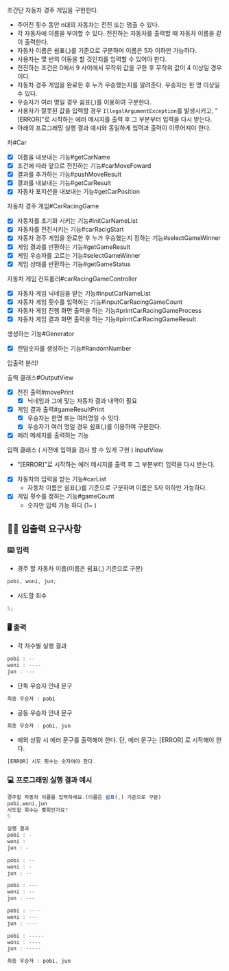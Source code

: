 초간단 자동차 경주 게임을 구현한다.

- 주어진 횟수 동안 n대의 자동차는 전진 또는 멈출 수 있다.
- 각 자동차에 이름을 부여할 수 있다. 전진하는 자동차를 출력할 때 자동차 이름을 같이 출력한다.
- 자동차 이름은 쉼표(,)를 기준으로 구분하며 이름은 5자 이하만 가능하다.
- 사용자는 몇 번의 이동을 할 것인지를 입력할 수 있어야 한다.
- 전진하는 조건은 0에서 9 사이에서 무작위 값을 구한 후 무작위 값이 4 이상일 경우이다.
- 자동차 경주 게임을 완료한 후 누가 우승했는지를 알려준다. 우승자는 한 명 이상일 수 있다.
- 우승자가 여러 명일 경우 쉼표(,)를 이용하여 구분한다.
- 사용자가 잘못된 값을 입력할 경우 `IllegalArgumentException`를 발생시키고, "[ERROR]"로 시작하는 에러 메시지를 출력 후 그 부분부터 입력을 다시 받는다.
- 아래의 프로그래밍 실행 결과 예시와 동일하게 입력과 출력이 이루어져야 한다.

차#Car

- [x] 이름을 내보내는 기능#getCarName
- [x] 조건에 따라 앞으로 전진하는 기능#carMoveFoward
- [x] 결과를 추가하는 기능#pushMoveResult
- [x] 결과를 내보내는 기능#getCarResult
- [x] 자동차 포지션을 내보내는 기능#getCarPosition

자동차 경주 게임#CarRacingGame

- [x] 자동차를 초기화 시키는 기능#initCarNameList
- [x] 자동차를 전진시키는 기능#carRacigStart
- [x] 자동차 경주 게임을 완료한 후 누가 우승했는지 정하는 기능#selectGameWinner
- [x] 게임 결과를 반환하는 기능#getGameResult
- [x] 게임 우승자를 고르는 기능#selectGameWinner
- [x] 게임 상태를 반환하는 기능#getGameStatus

자동차 게임 컨트롤러#carRacingGameController

- [x] 자동차 게임 닉네임을 받는 기능#inputCarNameList
- [x] 자동차 게임 횟수를 입력하는 기능#inputCarRacingGameCount
- [x] 자동차 게임 진행 화면 출력을 하는 기능#printCarRacingGameProcess
- [x] 자동차 게임 결과 화면 출력을 하는 기능#pirntCarRacingGameResult

생성하는 기능#Generator

- [x] 렌덤숫자를 생성하는 기능#RandomNumber

입출력 분리!

출력 클래스#OutputView

- [x] 전진 출력#movePrint
  - [x] 닉네임과 그에 맞는 자동차 결과 내역이 필요
- [x] 게임 결과 출력#gameResultPrint
  - [x] 우승자는 한명 또는 여러명일 수 잇다.
  - [x] 우승자가 여러 명일 경우 쉼표(,)를 이용하여 구분한다.
- [x] 에러 메세지를 출력하는 기능

입력 클래스 ( 사전에 입력을 검사 할 수 있게 구현 ) InputView

- "[ERROR]"로 시작하는 에러 메시지를 출력 후 그 부분부터 입력을 다시 받는다.
- [x] 자동차의 입력을 받는 기능#carList
  - 자동차 이름은 쉼표(,)를 기준으로 구분하며 이름은 5자 이하만 가능하다.
- [x] 게임 횟수를 정하는 기능#gameCount
  - 숫자만 입력 가능 하다 (1~ )

## ✍🏻 입출력 요구사항

### ⌨️ 입력

- 경주 할 자동차 이름(이름은 쉼표(,) 기준으로 구분)

```jsx
pobi, woni, jun;
```

- 시도할 회수

```jsx
5;
```

### 🖥 출력

- 각 차수별 실행 결과

```jsx
pobi : --
woni : ----
jun : ---
```

- 단독 우승자 안내 문구

```jsx
최종 우승자 : pobi
```

- 공동 우승자 안내 문구

```jsx
최종 우승자 : pobi, jun
```

- 예외 상황 시 에러 문구를 출력해야 한다. 단, 에러 문구는 [ERROR] 로 시작해야 한다.

```jsx
[ERROR] 시도 횟수는 숫자여야 한다.
```

### 💻 프로그래밍 실행 결과 예시

```jsx
경주할 자동차 이름을 입력하세요.(이름은 쉼표(,) 기준으로 구분)
pobi,woni,jun
시도할 회수는 몇회인가요?
5

실행 결과
pobi : -
woni :
jun : -

pobi : --
woni : -
jun : --

pobi : ---
woni : --
jun : ---

pobi : ----
woni : ---
jun : ----

pobi : -----
woni : ----
jun : -----

최종 우승자 : pobi, jun
```
